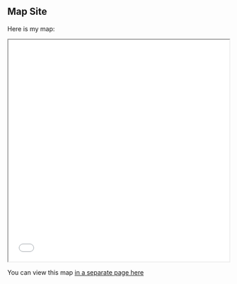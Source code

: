 ## Map Site
Here is my map:
<iframe src="2019_E1_Map.html" height="500" width="500"></iframe>

You can view this map [in a separate page here](maps/2019_E1_Map.html)

